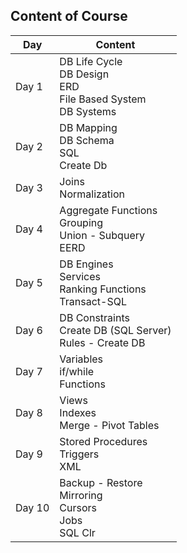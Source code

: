 ## Content of Course
| **Day** | **Content** |
|---------|-------------|
| Day 1   | DB Life Cycle  <br> DB Design  <br> ERD  <br> File Based System  <br> DB Systems |
| Day 2   | DB Mapping  <br> DB Schema  <br> SQL  <br> Create Db |
| Day 3   | Joins  <br> Normalization |
| Day 4   | Aggregate Functions  <br> Grouping  <br> Union - Subquery  <br> EERD |
| Day 5   | DB Engines  <br> Services  <br> Ranking Functions  <br> Transact-SQL |
| Day 6   | DB Constraints  <br> Create DB (SQL Server)  <br> Rules - Create DB |
| Day 7   | Variables  <br> if/while  <br> Functions |
| Day 8   | Views  <br> Indexes  <br> Merge - Pivot Tables |
| Day 9   | Stored Procedures  <br> Triggers  <br> XML |
| Day 10  | Backup - Restore  <br> Mirroring  <br> Cursors  <br> Jobs  <br> SQL Clr |
